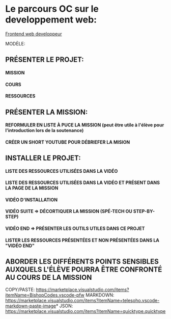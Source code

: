 # Le parcours OC sur le developpement web:

[Frontend web developpeur](https://openclassrooms.com/fr/paths/185-developpeur-web)



MODÈLE: 

## PRÉSENTER LE PROJET: 
#### MISSION
#### COURS
#### RESSOURCES
## PRÉSENTER LA MISSION: 
#### REFORMULER EN LISTE À PUCE LA MISSION (peut être utile à l'élève pour l'introduction lors de la soutenance)
#### CRÉER UN SHORT YOUTUBE POUR DÉBRIEFER LA MISION
## INSTALLER LE PROJET: 
#### LISTE DES RESSOURCES UTILISÉES DANS LA VIDÉO
#### LISTE DES RESSOURCES UTILISÉES DANS LA VIDÉO ET PRÉSENT DANS LA PAGE DE LA MISSION
#### VIDÉO D'INSTALLATION
#### VIDÉO SUITE => DÉCORTIQUER LA MISSION (SPÉ-TECH OU STEP-BY-STEP)
#### VIDÉO END => PRÉSENTER LES OUTILS UTILES DANS CE PROJET
#### LISTER LES RESSOURCES PRÉSENTÉES ET NON PRÉSENTÉES DANS LA "VIDÉO END"
## ABORDER LES DIFFÉRENTS POINTS SENSIBLES AUXQUELS L'ÉLÈVE POURRA ÊTRE CONFRONTÉ AU COURS DE LA MISSION


COPY/PASTE:
https://marketplace.visualstudio.com/items?itemName=BishopCodes.vscode-pfw
MARKDOWN:
https://marketplace.visualstudio.com/items?itemName=telesoho.vscode-markdown-paste-image*
JSON:
https://marketplace.visualstudio.com/items?itemName=quicktype.quicktype

